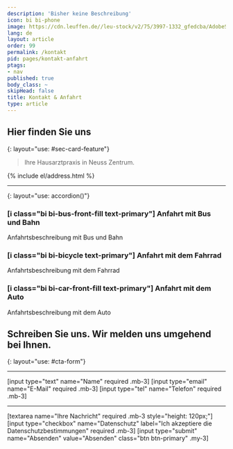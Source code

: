 ```yaml
---
description: 'Bisher keine Beschreibung'
icon: bi bi-phone
image: https://cdn.leuffen.de//leu-stock/v2/75/3997-1332_gfedcba/AdobeStock_408777375.webp
lang: de
layout: article
order: 99
permalink: /kontakt
pid: pages/kontakt-anfahrt
ptags:
- nav
published: true
body_class: ~
skipHead: false
title: Kontakt & Anfahrt
type: article
---
```

## Hier finden Sie uns
{: layout="use: #sec-card-feature"}

> Ihre Hausarztpraxis in Neuss Zentrum.

<map data-map-url="{{site.data.general.map_url}}" style="--joda-use: map()"></map>

{% include el/address.html %}


---
{: layout="use: accordion()"}

### [i class="bi bi-bus-front-fill text-primary"] Anfahrt mit Bus und Bahn

Anfahrtsbeschreibung mit Bus und Bahn

### [i class="bi bi-bicycle text-primary"] Anfahrt mit dem Fahrrad

Anfahrtsbeschreibung mit dem Fahrrad

### [i class="bi bi-car-front-fill text-primary"] Anfahrt mit dem Auto

Anfahrtsbeschreibung mit dem Auto



## Schreiben Sie uns. Wir melden uns umgehend bei Ihnen.
{: layout="use: #cta-form"}


---

[input type="text"  name="Name" required .mb-3]
[input type="email" name="E-Mail" required .mb-3]
[input type="tel" name="Telefon" required .mb-3]

---

[textarea name="Ihre Nachricht" required .mb-3 style="height: 120px;"]
[input type="checkbox" name="Datenschutz" label="Ich akzeptiere die Datenschutzbestimmungen" required .mb-3]
[input type="submit" name="Absenden" value="Absenden" class="btn btn-primary" .my-3]
